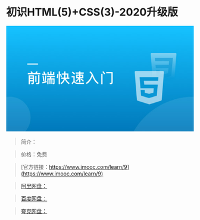 # 初识HTML(5)+CSS(3)-2020升级版

![img](../../assets/5fe43db00001a8dd05400304.jpg)

> 简介：

> 价格：免费

> [官方链接：https://www.imooc.com/learn/9](https://www.imooc.com/learn/9)

> [阿里网盘：]()

> [百度网盘：]()

> [夸克网盘：]()
